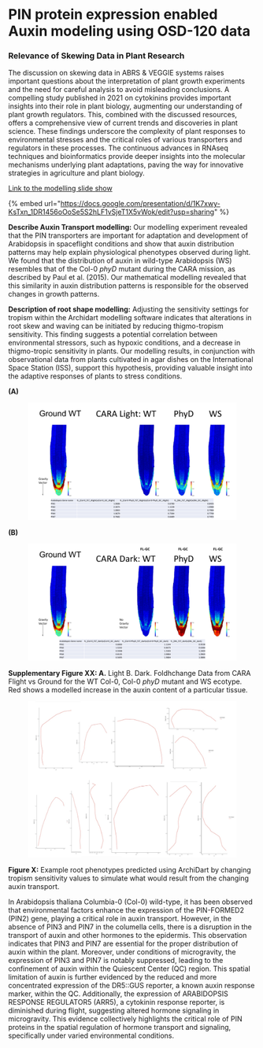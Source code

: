 # PIN protein expression enabled Auxin modeling using OSD-120 data

### Relevance of Skewing Data in Plant Research

The discussion on skewing data in ABRS & VEGGIE systems raises important questions about the interpretation of plant growth experiments and the need for careful analysis to avoid misleading conclusions. A compelling study published in 2021 on cytokinins provides important insights into their role in plant biology, augmenting our understanding of plant growth regulators. This, combined with the discussed resources, offers a comprehensive view of current trends and discoveries in plant science. These findings underscore the complexity of plant responses to environmental stresses and the critical roles of various transporters and regulators in these processes. The continuous advances in RNAseq techniques and bioinformatics provide deeper insights into the molecular mechanisms underlying plant adaptations, paving the way for innovative strategies in agriculture and plant biology.

[Link to the modelling slide show](https://docs.google.com/presentation/d/1K7xwy-KsTxn\_1DR1456oOoSe5S2hLF1vSjeT1X5vWok/edit?usp=sharing)

{% embed url="https://docs.google.com/presentation/d/1K7xwy-KsTxn_1DR1456oOoSe5S2hLF1vSjeT1X5vWok/edit?usp=sharing" %}

**Describe Auxin Transport modelling:** Our modelling experiment revealed that the PIN transporters are important for adaptation and development of Arabidopsis in spaceflight conditions and show that auxin distribution patterns may help explain physiological phenotypes observed during light. We found that the distribution of auxin in wild-type Arabidopsis (WS) resembles that of the Col-0 _phyD_ mutant during the CARA mission, as described by Paul et al. (2015). Our mathematical modelling revealed that this similarity in auxin distribution patterns is responsible for the observed changes in growth patterns.

**Description of root shape modelling:** Adjusting the sensitivity settings for tropism within the Archidart modelling software indicates that alterations in root skew and waving can be initiated by reducing thigmo-tropism sensitivity. This finding suggests a potential correlation between environmental stressors, such as hypoxic conditions, and a decrease in thigmo-tropic sensitivity in plants. Our modelling results, in conjunction with observational data from plants cultivated in agar dishes on the International Space Station (ISS), support this hypothesis, providing valuable insight into the adaptive responses of plants to stress conditions.

**(A)**

<figure><img src="../.gitbook/assets/image.png" alt=""><figcaption></figcaption></figure>

**(B)**

<figure><img src="../.gitbook/assets/image (1).png" alt=""><figcaption></figcaption></figure>



**Supplementary Figure XX: A.** Light  B. Dark. Foldhchange Data from CARA Flight vs Ground for the WT Col-0, Col-0 _phyD_ mutant and WS ecotype. Red shows a modelled increase in the auxin content of a particular tissue.&#x20;

<figure><img src="../.gitbook/assets/image (2).png" alt=""><figcaption></figcaption></figure>

**Figure X:** Example root phenotypes predicted using ArchiDart by changing tropism sensitivity values to simulate what would result from the changing auxin transport.&#x20;





In Arabidopsis thaliana Columbia-0 (Col-0) wild-type, it has been observed that environmental factors enhance the expression of the PIN-FORMED2 (PIN2) gene, playing a critical role in auxin transport. However, in the absence of PIN3 and PIN7 in the columella cells, there is a disruption in the transport of auxin and other hormones to the epidermis. This observation indicates that PIN3 and PIN7 are essential for the proper distribution of auxin within the plant. Moreover, under conditions of microgravity, the expression of PIN3 and PIN7 is notably suppressed, leading to the confinement of auxin within the Quiescent Center (QC) region. This spatial limitation of auxin is further evidenced by the reduced and more concentrated expression of the DR5::GUS reporter, a known auxin response marker, within the QC. Additionally, the expression of ARABIDOPSIS RESPONSE REGULATOR5 (ARR5), a cytokinin response reporter, is diminished during flight, suggesting altered hormone signaling in microgravity. This evidence collectively highlights the critical role of PIN proteins in the spatial regulation of hormone transport and signaling, specifically under varied environmental conditions.





<figure><img src="https://lh7-us.googleusercontent.com/y4htTRdTkWFNc2G1BLRF-Ff2HBTSElK5pIXSNQOPJ0xF6ydfPpaM_m-VWpM08DDCB8Q_PvCukpzlzpL9DmylCwy4PBV1xilxSQeXb9O6uKpLtb7qcMt1uNZBJbWweiTzXuMM9Iyfaq-6Llpjashn6fvu=s2048" alt=""><figcaption></figcaption></figure>



<figure><img src="https://lh7-us.googleusercontent.com/FDYLD7jIS9jwMbV6jH629hsXKRr-eRjZwu_xxvTHJLr1VdIZE44sICdWMHvZOfZupAQl_ys5XibfzPIp-kX69XCB89E-SonMbag4-wMmadAG0bhp7nCSI8-rOFABf8stowmQD2bnbcbTuTSqWC1e7D2z=s2048" alt=""><figcaption></figcaption></figure>



<figure><img src="https://lh7-us.googleusercontent.com/wwQ-wy5MnZ0M7sJyEsmSSlLxJgaRUzBl2uiVSbc6q8Q1tFkDG-l1eCd0fCdCOSLAFYaqF59HPtzwnk1Py4hS5vHCsXv_0kmaxyUu-C3bqdecVOOpoYGVZQMGDrofpgm9Foy-rgKc60JNLrNHzXPC31Ou=s2048" alt=""><figcaption></figcaption></figure>



